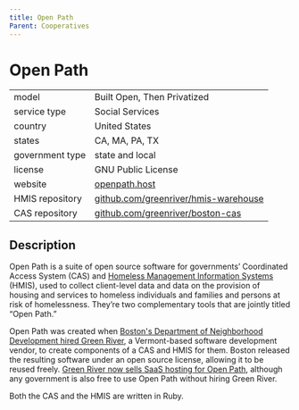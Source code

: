 ```yaml
---
title: Open Path
Parent: Cooperatives
---
```


# Open Path

|                   |                                          |
|:------------------|:-----------------------------------------|
| model             | Built Open, Then Privatized
| service type      | Social Services
| country           | United States
| states            | CA, MA, PA, TX
| government type   | state and local
| license           | GNU Public License
| website           | [openpath.host](https://www.openpath.host/)
| HMIS repository	| [github.com/greenriver/hmis-warehouse](https://github.com/greenriver/hmis-warehouse)
| CAS repository		| [github.com/greenriver/boston-cas](https://github.com/greenriver/boston-cas)

## Description

Open Path is a suite of open source software for governments’ Coordinated Access System (CAS) and [Homeless Management Information Systems](https://www.hudexchange.info/programs/hmis/) (HMIS), used to collect client-level data and data on the provision of housing and services to homeless individuals and families and persons at risk of homelessness. They’re two complementary tools that are jointly titled “Open Path.”

Open Path was created when [Boston's Department of Neighborhood Development hired Green River](https://www.greenriver.com/portfolio/the-city-of-boston), a Vermont-based software development vendor, to create components of a CAS and HMIS for them. Boston released the resulting software under an open source license, allowing it to be reused freely. [Green River now sells SaaS hosting for Open Path](https://www.openpath.host/how-to-get-it), although any government is also free to use Open Path without hiring Green River.

Both the CAS and the HMIS are written in Ruby.
